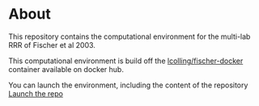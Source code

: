 # About
This repository contains the computational environment for the multi-lab RRR of Fischer et al 2003.

This computational environment is build off the [lcolling/fischer-docker](https://hub.docker.com/layers/lcolling/fischer-docker/binder/images/sha256-d6d7603aaf4e77215a5d17d6292dc3b9487f5edbbdec1b4072f78e7ae8c0419c) container available on docker hub.

You can launch the environment, including the content of the repository
[Launch the repo](https://mybinder.org/v2/gh/ljcolling/fischer-binder/master?urlpath=git-pull?repo=https%3A%2F%2Fgithub.com%2Fljcolling%2FfischerRRR-manuscript%26%3Burlpath=rstudio&branch=master)
